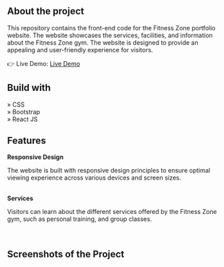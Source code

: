 <h2>About the project</h2>

  <p>This repository contains the front-end code for the Fitness Zone portfolio website. The website showcases the services, facilities, and information about the Fitness Zone gym. The website is designed to provide an appealing and user-friendly experience for visitors.</p>

👉 Live Demo: <a href='https://fitness-zone-rho.vercel.app/'>Live Demo</a>

<h2>Build with</h2>

» CSS <br>
» Bootstrap<br>
» React JS

<h2>Features</h2>
<b>Responsive Design</b>
<p>The website is built with responsive design principles to ensure optimal viewing experience across various devices and screen sizes. </p>
<br>
<b>Services</b>
<p>Visitors can learn about the different services offered by the Fitness Zone gym, such as personal training, and group classes.</p>
<br>
<h2>Screenshots of the Project</h2>
